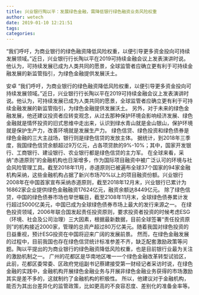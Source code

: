 ```yaml
---
title: 兴业银行陶以平：发展绿色金融，需降低银行绿色融资业务风险权重
author: wetech
date: 2019-01-10 12:21:51
tags: 
categories: 
---
```

“我们呼吁，为商业银行的绿色融资降低风险权重，以便引导更多资金投向可持续发展领域。”近日，兴业银行行长陶以平在2019可持续金融会议上发表演讲时说。他认为，可持续发展已成为人类共同的愿景，全球监管者应确立更有利于可持续金融发展的新监管指引，为绿色金融提供发展沃土。
<!-- more -->
安卓
“我们呼吁，为商业银行的绿色融资降低风险权重，以便引导更多资金投向可持续发展领域。”近日，兴业银行行长陶以平在2019可持续金融会议上发表演讲时说。他认为，可持续发展已成为人类共同的愿景，全球监管者应确立更有利于可持续金融发展的新监管指引，为绿色金融提供发展沃土。
另外，对于未来的绿色金融发展，他还建议投资者应转变观念，从过去那种保护环境会影响经济发展、绿色金融就是情怀投资的旧式思维中走出来，认识到绿水青山就是金山银山，保护环境就是保护生产力，改善环境就是发展生产力。
绿色信贷、绿色投资和绿色债券是绿色金融的三大主战场，银行则是绿色信贷的发放主体。
据统计，到2018年三季度，我国绿色信贷余额超过9万亿元，占各项贷款的9%-10%；其中，国家开发银行、工商银行、建设银行、农业银行都是绿色信贷的主力军。
在全球来看，采纳“赤道原则”的金融机构也日渐增多，作为国际项目融资中被广泛认可的环境与社会风险管理工具。截至2018年11月，赤道原则已被遍布全球37个国家的94家金融机构采纳，这些金融机构占据了新兴市场70%以上的项目融资份额。兴业银行2008年在中国首家宣布采纳赤道原则，截至2018年12月末，兴业银行已累计为16862家企业提供绿色金融融资17624亿元，融资余额达8449亿元。
除了绿色信贷，中国的绿色债券市场也举世瞩目，截至2108年11月末，全球绿色债券累计发行超过5000亿美元，中国已成为全球绿色债券市场上最大的发行来源之一。
在绿色投资领域，2006年联合国发起责任投资原则，要求投资者投资的时候考虑ESG（环境、社会及公司治理）三大因素，根据最新数据，目前全球签署“责任投资原则”的机构接近2000家，管理的总资产超过80万亿美元。随着我国对绿色投资的日益重视，预计ESG投资在中国将迎来广阔的发展前景。
然而，在绿色金融发展的过程中，目前我国也存在绿色信贷统计标准参差不齐，缺乏配套激励政策等问题。陶以平提出的为商业银行的绿色融资降低风险权重，也是目前银行业最为关注的激励机制之一。
广州的花都区是华南地区唯一一个绿色金融改革转型试验区，此前，花都区委常委、区政府党组副书记蔡建接受第一财经记者采访时说，在绿色金融的实践中，金融机构开展绿色金融业务与开展非绿色金融业务获得的市场激励其实是差不多的，这就制约了金融机构的积极性。
所以，他建议对于金融机构，能否为其出台差异化的监管政策，比如更高的不良容忍度、差别化的准备金率等。
 
 
